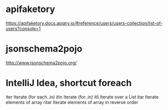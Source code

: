 # apifaketory
https://apifaketory.docs.apiary.io/#reference/users/users-collection/list-of-users?console=1

# jsonschema2pojo
http://www.jsonschema2pojo.org/

# IntelliJ Idea, shortcut foreach
iter    Iterate (for each..in) 
itin    Iterate (for..in) 
itli    Iterate over a List
itar    Iterate elements of array 
ritar   Iterate elements of array in reverse order 